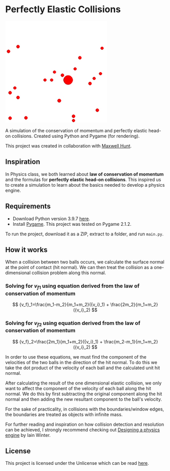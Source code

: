 # Perfectly Elastic Collisions
![Demo GIF](demo.gif)

A simulation of the conservation of momentum and perfectly elastic head-on collisions. Created using Python and Pygame (for rendering).

This project was created in collaboration with [Maxwell Hunt](https://github.com/Maxwell-Hunt).

## Inspiration
In Physics class, we both learned about **law of conservation of momentum** and the formulas for **perfectly elastic head-on collisions**. This inspired us to create a simulation to learn about the basics needed to develop a physics engine.

## Requirements
* Download Python version 3.9.7 [here](https://www.python.org/downloads/release/python-397/).
* Install [Pygame](https://pypi.org/project/pygame/). This project was tested on Pygame 2.1.2.

To run the project, download it as a ZIP, extract to a folder, and run `main.py`.

## How it works
When a collision between two balls occurs, we calculate the surface normal at the point of contact (hit normal). We can then treat the collision as a one-dimensional collision problem along this normal.

### Solving for ${v_f}_1$ using equation derived from the law of conservation of momentum
$$
{v_f}_1=\frac{m_1-m_2}{m_1+m_2}({v_i}_1) + \frac{2m_2}{m_1+m_2}({v_i}_2)
$$

### Solving for ${v_f}_2$ using equation derived from the law of conservation of momentum
$$
{v_f}_2=\frac{2m_1}{m_1+m_2}({v_i}_1) + \frac{m_2-m_1}{m_1+m_2}({v_i}_2)
$$

In order to use these equations, we must find the component of the velocities of the two balls in the direction of the hit normal. To do this we take the dot product of the velocity of each ball and the calculated unit hit normal.

After calculating the result of the one dimensional elastic collision, we only want to affect the component of the velocity of each ball along the hit normal. We do this by first subtracting the original component along the hit normal and then adding the new resultant component to the ball's velocity.

For the sake of practicality, in collisions with the boundaries/window edges, the boundaries are treated as objects with infinite mass.

For further reading and inspiration on how collision detection and resolution can be achieved, I strongly recommend checking out [Designing a physics engine](https://blog.winter.dev/2020/designing-a-physics-engine/) by Iain Winter.

## License
This project is licensed under the Unlicense which can be read [here](LICENSE).